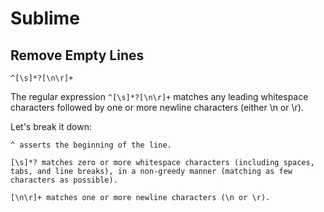 # Sublime
## Remove Empty Lines
```
^[\s]*?[\n\r]+
```
The regular expression `^[\s]*?[\n\r]+` matches any leading whitespace characters followed by one or more newline characters (either \n or \r). 

Let's break it down:

```
^ asserts the beginning of the line.

[\s]*? matches zero or more whitespace characters (including spaces, tabs, and line breaks), in a non-greedy manner (matching as few characters as possible).

[\n\r]+ matches one or more newline characters (\n or \r).
```